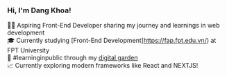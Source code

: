 ### Hi, I'm Dang Khoa!

🧑‍💻 Aspiring Front-End Developer sharing my journey and learnings in web development<br/>
🎓 Currently studying [Front-End Development]https://fap.fpt.edu.vn/) at FPT University<br/>
🌱 #learninginpublic through my [digital garden](https://www.youtube.com/@javascriptmastery)<br/>
📈 Currently exploring modern frameworks like React and NEXTJS!<br/>


